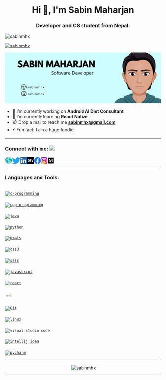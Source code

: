 <h1 align="center">Hi 👋, I'm Sabin Maharjan</h1>
<h3 align="center">Developer and CS student from Nepal.</h3>

<p align="left"> <img src="https://komarev.com/ghpvc/?username=sabinmhx&label=Profile%20views&color=0e75b6&style=flat" alt="sabinmhx" /> </p>
<p align="left"> <a href="https://twitter.com/sabinmhx" target="blank"><img src="https://img.shields.io/twitter/follow/sabinmhx?logo=twitter&style=for-the-badge" alt="sabinmhx" /></a> </p>

![sabinmhx](assets/sabinmhx.png)

- 🔭 I’m currently working on **Android AI Diet Consultant**
- 🌱 I’m currently learning **React Native**.
- 📫 Drop a mail to reach me [**sabinmhx@gmail.com**][gmail]
- ⚡ Fun fact: I am a huge foodie.

---

### Connect with me: <img src="https://media.giphy.com/media/LnQjpWaON8nhr21vNW/giphy.gif" height="32">

[<img align="left" alt="SabinMaharjan" height="22px" src="./assets/Web.png" />][website]
[<img align="left" alt="SabinMaharjan | Twitter" height="22px" src="./assets/Twitter.png" />][twitter]
[<img align="left" alt="SabinMaharjan | LinkedIn" height="22px" src="./assets/LinkedIn.png" />][linkedin]
[<img align="left" alt="SabinMaharjan | Dev" height="22px" src="./assets/Dev.png" />][dev]
[<img align="left" alt="SabinMaharjan | Facebook" height="22px" src="./assets/Facebook.png" />][facebook]
[<img align="left" alt="SabinMaharjan | Instagram" height="22px" src="./assets/Instagram.png" />][instagram]
[<img align="left" alt="SabinMaharjan | Medium" height="22px" src="./assets/Medium.png" />][medium]

<br/>

---

### Languages and Tools:
[<code>
<img alt="c-programming" width="26px" src="https://img.icons8.com/color/240/000000/c-programming.png">
</code>](https://cprogramming.com)
[<code>
<img alt="cpp-programming" width="26px" src="https://img.icons8.com/color/48/000000/c-plus-plus-logo.png">
</code>](https://www.w3schools.com/cpp/)
[<code>
<img alt="java" width="26px" src="https://img.icons8.com/color/240/000000/java-coffee-cup-logo.png">
</code>](https://java.com)
[<code>
<img alt="python" width="26px" src="https://img.icons8.com/color/240/000000/python.png">
</code>](https://www.python.org/)
[<code>
<img alt="html5" width="26px" src="https://img.icons8.com/color/240/000000/html-5.png">
</code>](https://developer.mozilla.org/en-US/docs/Web/HTML)
[<code>
<img alt="css3" width="26px" src="https://img.icons8.com/color/240/000000/css3.png">
</code>](https://developer.mozilla.org/en-US/docs/Web/CSS)
[<code>
<img alt="sass" width="26px" src="https://img.icons8.com/color/240/000000/sass.png">
</code>](https://sass-lang.com/)
[<code>
<img alt="javascript" width="26px" src="https://img.icons8.com/color/240/000000/javascript.png" />
</code>](https://developer.mozilla.org/en-US/docs/Web/JavaScript)
[<code>
<img alt="react" width="26px" src="https://img.icons8.com/color/240/000000/react-native.png" />
</code>](https://reactjs.org/)
[<code>
<img alt="MySQL" width="26px" src="https://raw.githubusercontent.com/github/explore/80688e429a7d4ef2fca1e82350fe8e3517d3494d/topics/mysql/mysql.png">
</code>](https://dev.mysql.com/)
[<code>
<img alt="Git" width="26px" src="https://img.icons8.com/color/240/000000/git.png">
</code>](https://git-scm.com/)
[<code>
<img alt="linux" width="26px" src="https://img.icons8.com/color/96/000000/linux.png">
</code>](https://www.kernel.org/)
[<code>
<img alt="visual studio code" width="26px" src="https://img.icons8.com/fluent/240/000000/visual-studio-code-2019.png" />
</code>](https://code.visualstudio.com/)
[<code>
<img alt="intellij idea" width="26px" src="https://img.icons8.com/color/240/000000/intellij-idea.png" />
</code>](https://www.jetbrains.com/idea/)
[<code>
<img alt="pycharm" width="26px" src="https://img.icons8.com/color/240/000000/pycharm.png" />
</code>](https://www.jetbrains.com/pycharm/)

---

<p align="center">&nbsp;<img align="center" src="https://github-readme-stats.vercel.app/api?username=sabinmhx&show_icons=true&locale=en" alt="sabinmhx" /></p>

---

[website]: https://sabinmaharjan8.com.np
[linkedin]: https://www.linkedin.com/in/sabinmhx
[medium]: https://medium.com/@sabinmhx
[dev]: https://dev.to/sabinmhx
[gmail]: mailto:sabinmhx@gmail.com
[twitter]: https://twitter.com/sabinmhx
[facebook]: https://www.facebook.com/sabinmhx
[instagram]: https://www.instagram.com/sabinmhx
